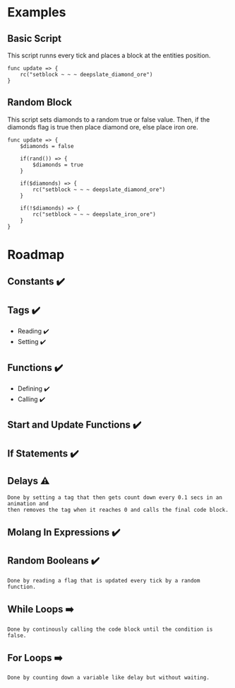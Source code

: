 # Examples
## Basic Script
This script runns every tick and places a block at the entities position.
```
func update => {
    rc("setblock ~ ~ ~ deepslate_diamond_ore")
}
```
## Random Block
This script sets diamonds to a random true or false value. Then, if the diamonds flag is true then place diamond ore, else place iron ore.
```
func update => {
    $diamonds = false

    if(rand()) => {
        $diamonds = true
    }

    if($diamonds) => {
        rc("setblock ~ ~ ~ deepslate_diamond_ore")
    }

    if(!$diamonds) => {
        rc("setblock ~ ~ ~ deepslate_iron_ore")
    }
}
```

# Roadmap
## Constants ✔️
## Tags ✔️
- Reading ✔️
- Setting ✔️
## Functions ✔️
- Defining ✔️
- Calling ✔️
## Start and Update Functions ✔️
## If Statements ✔️
## Delays ⚠️
    Done by setting a tag that then gets count down every 0.1 secs in an animation and
    then removes the tag when it reaches 0 and calls the final code block.
## Molang In Expressions ✔️
## Random Booleans ✔️
    Done by reading a flag that is updated every tick by a random function.
## While Loops ➡️
    Done by continously calling the code block until the condition is false.
## For Loops ➡️
    Done by counting down a variable like delay but without waiting.